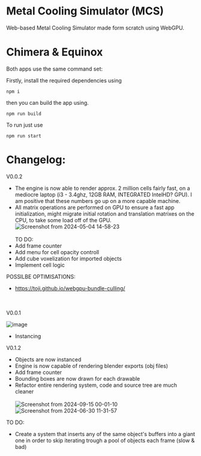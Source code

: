 # Metal Cooling Simulator (MCS)
Web-based Metal Cooling Simulator made form scratch using WebGPU.
# Chimera & Equinox
Both apps use the same command set:

Firstly, install the required dependencies using
```
npm i
```
then you can build the app using.
```
npm run build
```
To run just use 
```
npm run start
```


# Changelog:
V0.0.2<br>
* The engine is now able to render approx. 2 million cells fairly fast, on a mediocre laptop (i3 - 3.4ghz, 12GB RAM, INTEGRATED IntelHD? GPU). I am positive that these numbers go up on a more capable machine.<br>
* All matrix operations are performed on GPU to ensure a fast app initialization, might migrate initial rotation and translation matrixes on the CPU, to take some load off of the GPU.
![Screenshot from 2024-05-04 14-58-23](https://github.com/Ap-Cristian/eutectics/assets/91757763/f2e8a6e2-aca5-429e-8071-69688ea805eb)
<br><br>
TO DO:
* Add frame counter
* Add menu for cell opacity controll
* Add cube voxelization for imported objects
* Implement cell logic

POSSILBE OPTIMISATIONS:<br>
* https://toji.github.io/webgpu-bundle-culling/
<br>
<br>
V0.0.1<br>

![image](https://github.com/Ap-Cristian/eutectics/assets/91757763/b87a7b97-c0fb-4cd1-8eb8-305b3d9b688a)
* Instancing
  
V0.1.2<br>
* Objects are now instanced
* Engine is now capable of rendering blender exports (obj files)
* Add frame counter
* Bounding boxes are now drawn for each drawable
* Refactor entire rendering system, code and source tree are much cleaner<br><br>
![Screenshot from 2024-09-15 00-01-10](https://github.com/user-attachments/assets/e824f29d-b2a7-401a-bbf5-45b972f50107)
![Screenshot from 2024-06-30 11-31-57](https://github.com/user-attachments/assets/0d1db6e8-7a6d-4886-abfe-07457281bef4)

TO DO:
* Create a system that inserts any of the same object's buffers into a giant one in order to skip iterating trough a pool of objects each frame (slow & bad)

